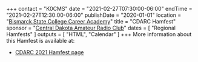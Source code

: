 +++
contact = "K0CMS"
date = "2021-02-27T07:30:00-06:00"
endTime = "2021-02-27T12:30:00-06:00"
publishDate = "2020-01-01"
location = "[Bismarck State College Career Academy](/goo.gl/maps/nGVV4uKkXsPgbsKW8)"
title = "CDARC Hamfest"
sponsor = "[Central Dakota Amateur Radio Club](http://www.cdarcnd.com/)"
dates = [ "Regional Hamfests" ]
outputs = [ "HTML", "Calendar" ]
+++
More information about this Hamfest is available at:

<!--* [ARRL Central Dakota Amateur Radio Club Hamfest
page](http://www.arrl.org/hamfests/central-dakota-amateur-radio-club-hamfest-1)-->
* [CDARC 2021 Hamfest page](http://www.cdarcnd.com/hamfest.html)
